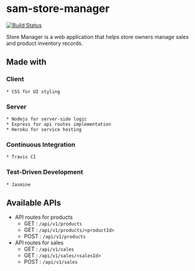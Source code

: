 # sam-store-manager

[![Build Status](https://travis-ci.org/walsamlee/sam-store-manager.svg?branch=api-endpoint)](https://travis-ci.org/walsamlee/sam-store-manager)

Store Manager is a web application that helps store owners manage sales and product inventory records.

## Made with
  ### Client
    * CSS for UI styling

  ### Server
	* Nodejs for server-side logic
	* Express for api routes implementation
	* Heroku for service hosting

  ### Continuous Integration
    * Travis CI

  ### Test-Driven Development
	* Jasmine

## Available APIs
- API routes for products
  * GET : ```/api/v1/products```
  * GET : ```/api/v1/products/<productId>```
  * POST : ```/api/v1/products```
- API routes for sales
  * GET : ```/api/v1/sales```
  * GET : ```/api/v1/sales/<salesId>```
  * POST : ```/api/v1/sales```